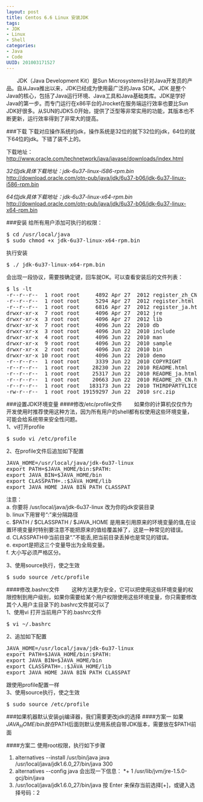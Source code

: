 ```yaml
--- 
layout: post
title: Centos 6.6 Linux 安装JDK
tags: 
- JDK
- Linux
- Shell
categories:
- Java
- Code
UUID: 201003171527
---
```


   　　JDK（Java Development Kit）是Sun Microsystems针对Java开发员的产品。自从Java推出以来，JDK已经成为使用最广泛的Java SDK。JDK 是整个Java的核心，包括了Java运行环境、Java工具和Java基础类库。JDK是学好Java的第一步。而专门运行在x86平台的Jrocket在服务端运行效率也要比Sun JDK好很多。从SUN的JDK5.0开始，提供了泛型等非常实用的功能，其版本也不断更新，运行效率得到了非常大的提高。

###下载
下载对应操作系统的jdk，操作系统是32位的就下32位的jdk，64位的就下64位的jdk。下错了装不上的。

下载地址：<a href="http://www.oracle.com/technetwork/java/javase/downloads/index.html">http://www.oracle.com/technetwork/java/javase/downloads/index.html</a>

*32位jdk具体下载地址：jdk-6u37-linux-i586-rpm.bin*<br>
<a href="http://download.oracle.com/otn-pub/java/jdk/6u37-b06/jdk-6u37-linux-i586-rpm.bin">
http://download.oracle.com/otn-pub/java/jdk/6u37-b06/jdk-6u37-linux-i586-rpm.bin
</a>

*64位jdk具体下载地址：jdk-6u37-linux-x64-rpm.bin*<br>
<a href="http://download.oracle.com/otn-pub/java/jdk/6u37-b06/jdk-6u37-linux-x64-rpm.bin">
http://download.oracle.com/otn-pub/java/jdk/6u37-b06/jdk-6u37-linux-x64-rpm.bin
</a>

###安装
给所有用户添加可执行的权限：
<pre id="bash">
$ cd /usr/local/java
$ sudo chmod +x jdk-6u37-linux-x64-rpm.bin
</pre>
执行安装
<pre id="bash">
$ ./ jdk-6u37-linux-x64-rpm.bin
</pre>
会出现一段协议，需要按确定键，回车就OK。可以查看安装后的文件列表：
<pre id="bash">
$ ls -lt 
-r--r--r--  1 root root     4892 Apr 27  2012 register_zh_CN.html
-r--r--r--  1 root root     5294 Apr 27  2012 register.html
-r--r--r--  1 root root     6816 Apr 27  2012 register_ja.html
drwxr-xr-x  7 root root     4096 Apr 27  2012 jre
drwxr-xr-x  3 root root     4096 Apr 27  2012 lib
drwxr-xr-x  7 root root     4096 Jun 22  2010 db
drwxr-xr-x  3 root root     4096 Jun 22  2010 include
drwxr-xr-x  4 root root     4096 Jun 22  2010 man
drwxr-xr-x  9 root root     4096 Jun 22  2010 sample
drwxr-xr-x  2 root root     4096 Jun 22  2010 bin
drwxr-xr-x 10 root root     4096 Jun 22  2010 demo
-r--r--r--  1 root root     3339 Jun 22  2010 COPYRIGHT
-r--r--r--  1 root root    28230 Jun 22  2010 README.html
-r--r--r--  1 root root    25317 Jun 22  2010 README_ja.html
-r--r--r--  1 root root    20663 Jun 22  2010 README_zh_CN.html
-r--r--r--  1 root root   183173 Jun 22  2010 THIRDPARTYLICENSEREADME.txt
-rw-r--r--  1 root root 19159297 Jun 22  2010 src.zip
</pre>
###设置JDK环境变量
####修改/etc/profile文件 
   　　如果你的计算机仅仅作为开发使用时推荐使用这种方法，因为所有用户的shell都有权使用这些环境变量，可能会给系统带来安全性问题。<br>
1、vi打开profile
<pre id="bash">
$ sudo vi /etc/profile
</pre>
2、在profile文件后追加如下配置
<pre id="bash">
JAVA_HOME=/usr/local/java/jdk-6u37-linux
export PATH=$JAVA_HOME/bin:$PATH:
export JAVA_BIN=$JAVA_HOME/bin
export CLASSPATH=.:$JAVA_HOME/lib
export JAVA_HOME JAVA_BIN PATH CLASSPAT
</pre>
注意：<br>
a. 你要将 /usr/local/java/jdk-6u37-linux 改为你的jdk安装目录<br>
b. linux下用冒号“:”来分隔路径<br>
c. $PATH / $CLASSPATH / $JAVA_HOME 是用来引用原来的环境变量的值,在设置环境变量时特别要注意不能把原来的值给覆盖掉了，这是一种常见的错误。<br>
d. CLASSPATH中当前目录“.”不能丢,把当前目录丢掉也是常见的错误。<br>
e. export是把这三个变量导出为全局变量。<br>
f. 大小写必须严格区分。<br>

3、使用source执行，使之生效
<pre id="bash">
$ sudo source /etc/profile
</pre>

####修改.bashrc文件 
   　　这种方法更为安全，它可以把使用这些环境变量的权限控制到用户级别，如果你需要给某个用户权限使用这些环境变量，你只需要修改其个人用户主目录下的.bashrc文件就可以了<br>
1、使用vi 打开当前用户下的.bashrc文件
<pre id="bash">
$ vi ~/.bashrc
</pre>
2、追加如下配置
<pre id="bash">
JAVA_HOME=/usr/local/java/jdk-6u37-linux
export PATH=$JAVA_HOME/bin:$PATH:
export JAVA_BIN=$JAVA_HOME/bin
export CLASSPATH=.:$JAVA_HOME/lib
export JAVA_HOME JAVA_BIN PATH CLASSPAT
</pre>
跟使用profile配置一样<br>
3、使用source执行，使之生效
<pre id="bash">
$ sudo source /etc/profile
</pre>
###如果机器默认安装gij编译器，我们需要更改jdk的选择
####方案一
如果$JAVA_HOME/bin 放在$PATH后面则默认使用系统自带JDK版本，需要放在$PATH前面<br>

####方案二
使用root权限，执行如下步骤
<ol>
<li>alternatives --install /usr/bin/java java /usr/local/java/jdk1.6.0_27/bin/java 300</li>
<li>alternatives --config java 会出现一下信息：
*+ 1 /usr/lib/jvm/jre-1.5.0-gcj/bin/java</li>
<li>/usr/local/java/jdk1.6.0_27/bin/java
按 Enter 来保存当前选择[+]，或键入选择号码：2</li>
</ol>
